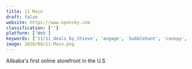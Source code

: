 ```yaml
---
title: 11 Main
draft: false 
website: https://www.opensky.com
classification: ['']
platform: ['Web']
keywords: ['11/11_deals_by_thieve', 'angage', 'bubblehunt', 'canopy', 'drop_(formerly_massdrop)', 'gist', 'goods', 'goody', 'lystof', 'midmod', 'my_fave_things', 'the_inventory', 'thieve', 'va', 'monote']
image: 2020/04/11-Main.png
---
```

Alibaba's first online storefront in the U.S